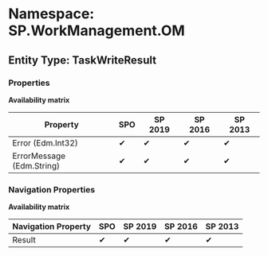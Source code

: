 # Namespace: SP.WorkManagement.OM

## Entity Type: TaskWriteResult

### Properties

**Availability matrix**

Property | SPO | SP 2019 | SP 2016 | SP 2013
----------|-----|---------|---------|--------
Error (Edm.Int32) | ✔ | ✔ | ✔ | ✔
ErrorMessage (Edm.String) | ✔ | ✔ | ✔ | ✔

### Navigation Properties

**Availability matrix**

Navigation Property | SPO | SP 2019 | SP 2016 | SP 2013
----------|-----|---------|---------|--------
Result | ✔ | ✔ | ✔ | ✔
